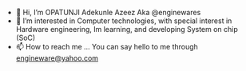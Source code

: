 - 👋 Hi, I’m OPATUNJI Adekunle Azeez Aka @enginewares
- 👀 I’m interested in Computer technologies, with special interest in Hardware engineering, 
Im learning, and developing System on chip (SoC)
- 📫 How to reach me ...
You can say hello to me through engineware@yahoo.com
<!---
enginewares/enginewares is a ✨ special ✨ repository because its `README.md` (this file) appears on your GitHub profile.
You can click the Preview link to take a look at your changes.
--->
